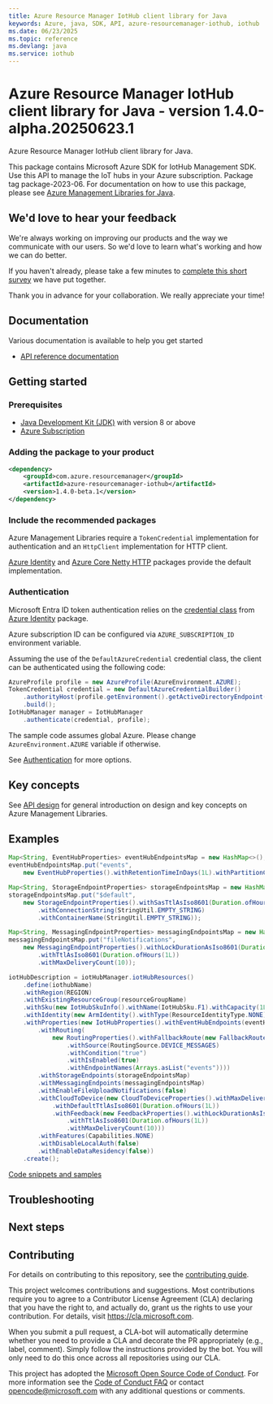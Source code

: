 ```yaml
---
title: Azure Resource Manager IotHub client library for Java
keywords: Azure, java, SDK, API, azure-resourcemanager-iothub, iothub
ms.date: 06/23/2025
ms.topic: reference
ms.devlang: java
ms.service: iothub
---
```

# Azure Resource Manager IotHub client library for Java - version 1.4.0-alpha.20250623.1 


Azure Resource Manager IotHub client library for Java.

This package contains Microsoft Azure SDK for IotHub Management SDK. Use this API to manage the IoT hubs in your Azure subscription. Package tag package-2023-06. For documentation on how to use this package, please see [Azure Management Libraries for Java](https://aka.ms/azsdk/java/mgmt).

## We'd love to hear your feedback

We're always working on improving our products and the way we communicate with our users. So we'd love to learn what's working and how we can do better.

If you haven't already, please take a few minutes to [complete this short survey][survey] we have put together.

Thank you in advance for your collaboration. We really appreciate your time!

## Documentation

Various documentation is available to help you get started

- [API reference documentation][docs]

## Getting started

### Prerequisites

- [Java Development Kit (JDK)][jdk] with version 8 or above
- [Azure Subscription][azure_subscription]

### Adding the package to your product

[//]: # ({x-version-update-start;com.azure.resourcemanager:azure-resourcemanager-iothub;current})
```xml
<dependency>
    <groupId>com.azure.resourcemanager</groupId>
    <artifactId>azure-resourcemanager-iothub</artifactId>
    <version>1.4.0-beta.1</version>
</dependency>
```
[//]: # ({x-version-update-end})

### Include the recommended packages

Azure Management Libraries require a `TokenCredential` implementation for authentication and an `HttpClient` implementation for HTTP client.

[Azure Identity][azure_identity] and [Azure Core Netty HTTP][azure_core_http_netty] packages provide the default implementation.

### Authentication

Microsoft Entra ID token authentication relies on the [credential class][azure_identity_credentials] from [Azure Identity][azure_identity] package.

Azure subscription ID can be configured via `AZURE_SUBSCRIPTION_ID` environment variable.

Assuming the use of the `DefaultAzureCredential` credential class, the client can be authenticated using the following code:

```java
AzureProfile profile = new AzureProfile(AzureEnvironment.AZURE);
TokenCredential credential = new DefaultAzureCredentialBuilder()
    .authorityHost(profile.getEnvironment().getActiveDirectoryEndpoint())
    .build();
IotHubManager manager = IotHubManager
    .authenticate(credential, profile);
```

The sample code assumes global Azure. Please change `AzureEnvironment.AZURE` variable if otherwise.

See [Authentication][authenticate] for more options.

## Key concepts

See [API design][design] for general introduction on design and key concepts on Azure Management Libraries.

## Examples

```java
Map<String, EventHubProperties> eventHubEndpointsMap = new HashMap<>();
eventHubEndpointsMap.put("events",
    new EventHubProperties().withRetentionTimeInDays(1L).withPartitionCount(2));

Map<String, StorageEndpointProperties> storageEndpointsMap = new HashMap<>();
storageEndpointsMap.put("$default",
    new StorageEndpointProperties().withSasTtlAsIso8601(Duration.ofHours(1L))
        .withConnectionString(StringUtil.EMPTY_STRING)
        .withContainerName(StringUtil.EMPTY_STRING));

Map<String, MessagingEndpointProperties> messagingEndpointsMap = new HashMap<>();
messagingEndpointsMap.put("fileNotifications",
    new MessagingEndpointProperties().withLockDurationAsIso8601(Duration.ofMinutes(1L))
        .withTtlAsIso8601(Duration.ofHours(1L))
        .withMaxDeliveryCount(10));

iotHubDescription = iotHubManager.iotHubResources()
    .define(iothubName)
    .withRegion(REGION)
    .withExistingResourceGroup(resourceGroupName)
    .withSku(new IotHubSkuInfo().withName(IotHubSku.F1).withCapacity(1L))
    .withIdentity(new ArmIdentity().withType(ResourceIdentityType.NONE))
    .withProperties(new IotHubProperties().withEventHubEndpoints(eventHubEndpointsMap)
        .withRouting(
            new RoutingProperties().withFallbackRoute(new FallbackRouteProperties().withName("$fallback")
                .withSource(RoutingSource.DEVICE_MESSAGES)
                .withCondition("true")
                .withIsEnabled(true)
                .withEndpointNames(Arrays.asList("events"))))
        .withStorageEndpoints(storageEndpointsMap)
        .withMessagingEndpoints(messagingEndpointsMap)
        .withEnableFileUploadNotifications(false)
        .withCloudToDevice(new CloudToDeviceProperties().withMaxDeliveryCount(10)
            .withDefaultTtlAsIso8601(Duration.ofHours(1L))
            .withFeedback(new FeedbackProperties().withLockDurationAsIso8601(Duration.ofMinutes(1L))
                .withTtlAsIso8601(Duration.ofHours(1L))
                .withMaxDeliveryCount(10)))
        .withFeatures(Capabilities.NONE)
        .withDisableLocalAuth(false)
        .withEnableDataResidency(false))
    .create();
```
[Code snippets and samples](https://github.com/Azure/azure-sdk-for-java/blob/main/sdk/iothub/azure-resourcemanager-iothub/SAMPLE.md)


## Troubleshooting

## Next steps

## Contributing

For details on contributing to this repository, see the [contributing guide][cg].

This project welcomes contributions and suggestions. Most contributions require you to agree to a Contributor License Agreement (CLA) declaring that you have the right to, and actually do, grant us the rights to use your contribution. For details, visit <https://cla.microsoft.com>.

When you submit a pull request, a CLA-bot will automatically determine whether you need to provide a CLA and decorate the PR appropriately (e.g., label, comment). Simply follow the instructions provided by the bot. You will only need to do this once across all repositories using our CLA.

This project has adopted the [Microsoft Open Source Code of Conduct][coc]. For more information see the [Code of Conduct FAQ][coc_faq] or contact <opencode@microsoft.com> with any additional questions or comments.

<!-- LINKS -->
[survey]: https://microsoft.qualtrics.com/jfe/form/SV_ehN0lIk2FKEBkwd?Q_CHL=DOCS
[docs]: https://azure.github.io/azure-sdk-for-java/
[jdk]: https://learn.microsoft.com/azure/developer/java/fundamentals/
[azure_subscription]: https://azure.microsoft.com/free/
[azure_identity]: https://github.com/Azure/azure-sdk-for-java/blob/main/sdk/identity/azure-identity
[azure_identity_credentials]: https://github.com/Azure/azure-sdk-for-java/tree/main/sdk/identity/azure-identity#credentials
[azure_core_http_netty]: https://github.com/Azure/azure-sdk-for-java/blob/main/sdk/core/azure-core-http-netty
[authenticate]: https://github.com/Azure/azure-sdk-for-java/blob/main/sdk/resourcemanager/docs/AUTH.md
[design]: https://github.com/Azure/azure-sdk-for-java/blob/main/sdk/resourcemanager/docs/DESIGN.md
[cg]: https://github.com/Azure/azure-sdk-for-java/blob/main/CONTRIBUTING.md
[coc]: https://opensource.microsoft.com/codeofconduct/
[coc_faq]: https://opensource.microsoft.com/codeofconduct/faq/



